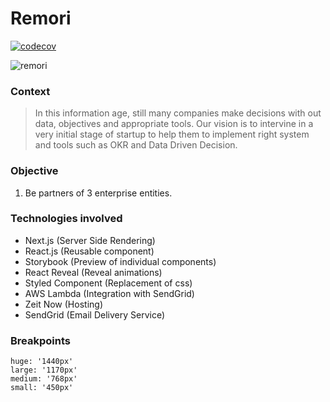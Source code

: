 # Remori

[![codecov](https://codecov.io/gh/qmfkdldks/remori/branch/master/graph/badge.svg)](https://codecov.io/gh/qmfkdldks/remori)

![remori](https://user-images.githubusercontent.com/19354273/58649300-25ce2f00-82e2-11e9-9a86-cd74e5c8d703.png)

### Context

> In this information age, still many companies make decisions with out data, objectives and appropriate tools. Our vision is to intervine in a very initial stage of startup to help them to implement right system and tools such as OKR and Data Driven Decision.

### Objective

1. Be partners of 3 enterprise entities.

### Technologies involved

- Next.js (Server Side Rendering)
- React.js (Reusable component)
- Storybook (Preview of individual components)
- React Reveal (Reveal animations)
- Styled Component (Replacement of css)
- AWS Lambda (Integration with SendGrid)
- Zeit Now (Hosting)
- SendGrid (Email Delivery Service)

### Breakpoints
```
huge: '1440px'
large: '1170px'
medium: '768px'
small: '450px'
```